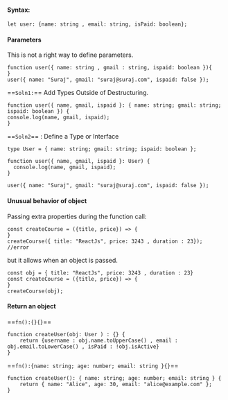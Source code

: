 #### Syntax:
```
let user: {name: string , email: string, isPaid: boolean};
```


#### Parameters
This is not a right way to define parameters.
```
function user({ name: string , gmail : string, ispaid: boolean }){
}
user({ name: "Suraj", gmail: "suraj@suraj.com", ispaid: false });
```
==`Soln1:`== Add Types Outside of Destructuring.
```
function user({ name, gmail, ispaid }: { name: string; gmail: string; ispaid: boolean }) { 
console.log(name, gmail, ispaid); 
}
```
==`Soln2`== : Define a Type or Interface
```
type User = { name: string; gmail: string; ispaid: boolean };

function user({ name, gmail, ispaid }: User) {
  console.log(name, gmail, ispaid);
}

user({ name: "Suraj", gmail: "suraj@suraj.com", ispaid: false });
```

#### Unusual behavior of object 
Passing extra properties during the function call:
```
const createCourse = ({title, price}) => {
}
createCourse({ title: "ReactJs", price: 3243 , duration : 23}); //error
```
but it allows when an object is passed.
```
const obj = { title: "ReactJs", price: 3243 , duration : 23}
const createCourse = ({title, price}) => {
}
createCourse(obj);
```
#### Return an object
==`fn():{}{}`==
```
function createUser(obj: User ) : {} {
    return {username : obj.name.toUpperCase() , email : obj.email.toLowerCase() , isPaid : !obj.isActive}
}
```
==`fn():{name: string; age: number; email: string }{}`==
```
function createUser(): { name: string; age: number; email: string } { 
	return { name: "Alice", age: 30, email: "alice@example.com" }; 
}
```

